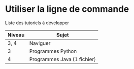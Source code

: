 # Utiliser la ligne de commande

Liste des tutoriels à développer

Niveau | Sujet
--- | ---
3, 4 | Naviguer
3 | Programmes Python
4 | Programmes Java (1 fichier)

